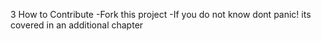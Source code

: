3 How to Contribute
-Fork this project
	-If you do not know dont panic! its covered in an additional chapter